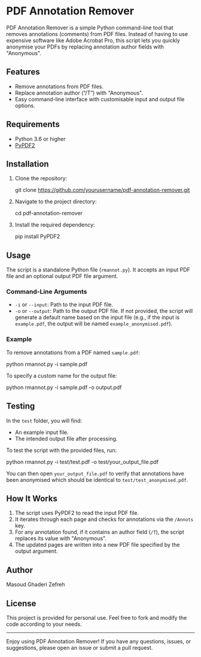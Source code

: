 # PDF Annotation Remover

PDF Annotation Remover is a simple Python command-line tool that removes annotations (comments) from PDF files. Instead of having to use expensive software like Adobe Acrobat Pro, this script lets you quickly anonymise your PDFs by replacing annotation author fields with "Anonymous".

## Features

- Remove annotations from PDF files.
- Replace annotation author (“/T”) with "Anonymous".
- Easy command-line interface with customisable input and output file options.

## Requirements

- Python 3.6 or higher
- [PyPDF2](https://pypi.org/project/PyPDF2/)

## Installation

1. Clone the repository:

   git clone https://github.com/yourusername/pdf-annotation-remover.git

2. Navigate to the project directory:

   cd pdf-annotation-remover

3. Install the required dependency:

   pip install PyPDF2

## Usage

The script is a standalone Python file (`rmannot.py`). It accepts an input PDF file and an optional output PDF file argument.

### Command-Line Arguments

- `-i` or `--input`: Path to the input PDF file.
- `-o` or `--output`: Path to the output PDF file. If not provided, the script will generate a default name based on the input file (e.g., if the input is `example.pdf`, the output will be named `example_anonymised.pdf`).

### Example

To remove annotations from a PDF named `sample.pdf`:

   python rmannot.py -i sample.pdf

To specify a custom name for the output file:

   python rmannot.py -i sample.pdf -o output.pdf

## Testing

In the `test` folder, you will find:
- An example input file.
- The intended output file after processing.

To test the script with the provided files, run:

   python rmannot.py -i test/test.pdf -o test/your_output_file.pdf

You can then open `your_output_file.pdf` to verify that annotations have been anonymised which should be identical to `test/test_anonymised.pdf`.

## How It Works

1. The script uses PyPDF2 to read the input PDF file.
2. It iterates through each page and checks for annotations via the `/Annots` key.
3. For any annotation found, if it contains an author field (`/T`), the script replaces its value with "Anonymous".
4. The updated pages are written into a new PDF file specified by the output argument.

## Author

Masoud Ghaderi Zefreh

## License

This project is provided for personal use. Feel free to fork and modify the code according to your needs.

---

Enjoy using PDF Annotation Remover! If you have any questions, issues, or suggestions, please open an issue or submit a pull request.
